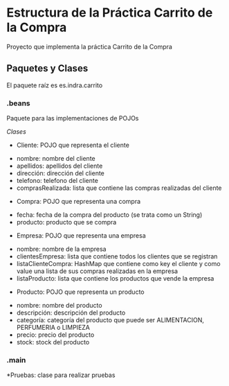 # Estructura de la Práctica Carrito de la Compra

Proyecto que implementa la práctica Carrito de la Compra

## Paquetes y Clases

El paquete raíz es es.indra.carrito

### .beans

Paquete para las implementaciones de POJOs

*Clases*

* Cliente: POJO que representa el cliente
+ nombre: nombre del cliente
+ apellidos: apellidos del cliente
+ dirección: dirección del cliente
+ telefono: telefono del cliente
+ comprasRealizada: lista que contiene las compras realizadas del cliente
* Compra: POJO que representa una compra
+ fecha: fecha de la compra del producto (se trata como un String)
+ producto: producto que se compra
* Empresa: POJO que representa una empresa
+ nombre: nombre de la empresa
+ clientesEmpresa: lista que contiene todos los clientes que se registran
+ listaClienteCompra: HashMap que contiene como key el cliente y como value una lista de sus 
compras realizadas en la empresa
+ listaProducto: lista que contiene los productos que vende la empresa
* Producto: POJO que representa un producto
+ nombre: nombre del producto
+ descripción: descripción del producto
+ categoría: categoría del producto que puede ser ALIMENTACION, PERFUMERIA o LIMPIEZA
+ precio: precio del producto
+ stock: stock del producto

### .main

*Pruebas: clase para realizar pruebas
